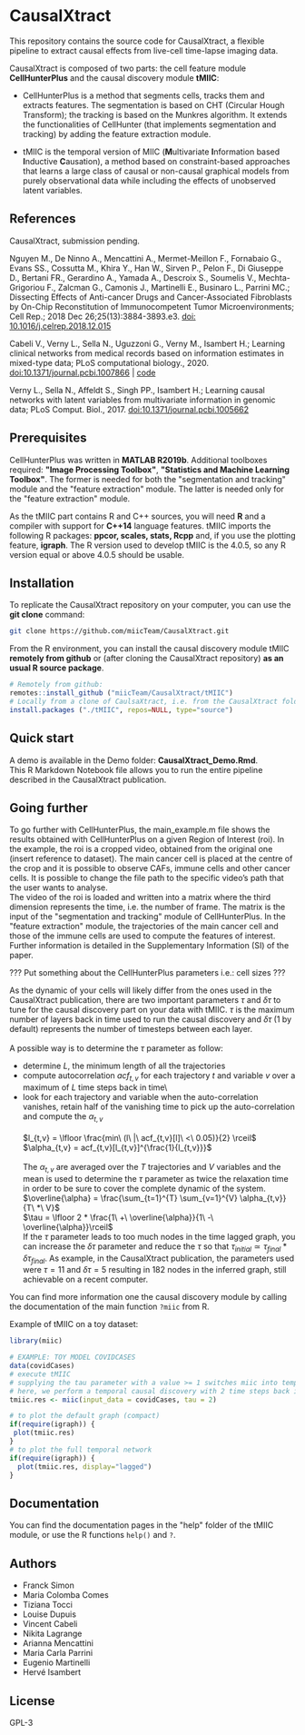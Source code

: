 # CausalXtract

This repository contains the source code for CausalXtract, a flexible pipeline to extract causal effects from live-cell time-lapse imaging data.

CausalXtract is composed of two parts: the cell feature module **CellHunterPlus** and the causal discovery module **tMIIC**:

* CellHunterPlus is a method that segments cells, tracks them and extracts features. The segmentation is based on CHT (Circular Hough Transform); the tracking is based on the Munkres algorithm. 
It extends the functionalities of CellHunter (that implements segmentation and tracking) by adding the feature extraction module.

* tMIIC is the temporal version of MIIC (**M**ultivariate **I**nformation based **I**nductive **C**ausation), a method based on constraint-based approaches that learns a large class of causal or non-causal graphical models from purely observational data while including the effects of unobserved latent variables.


## References

CausalXtract, submission pending.

Nguyen M., De Ninno A., Mencattini A., Mermet-Meillon F., Fornabaio G., Evans SS., Cossutta M., Khira Y., Han W., Sirven P., Pelon F., Di Giuseppe D., Bertani FR., Gerardino A., Yamada A., Descroix S., Soumelis V., Mechta-Grigoriou F., Zalcman G., Camonis J., Martinelli E., Businaro L., Parrini MC.; Dissecting Effects of Anti-cancer Drugs and Cancer-Associated Fibroblasts by On-Chip Reconstitution of Immunocompetent Tumor Microenvironments; Cell Rep.; 2018 Dec 26;25(13):3884-3893.e3. [doi: 10.1016/j.celrep.2018.12.015](https://doi.org/10.1016/j.celrep.2018.12.015)

Cabeli V., Verny L., Sella N., Uguzzoni G., Verny M., Isambert H.; Learning clinical networks from medical records based on information estimates in mixed-type data; PLoS computational biology., 2020. [doi:10.1371/journal.pcbi.1007866](https://doi.org/10.1371/journal.pcbi.1007866) | [code](https://github.com/vcabeli/miic_PLoS)

Verny L., Sella N., Affeldt S., Singh PP., Isambert H.; Learning causal networks with latent variables from multivariate information in genomic data;  PLoS Comput. Biol., 2017. [doi:10.1371/journal.pcbi.1005662](https://doi.org/10.1371/journal.pcbi.1005662)


## Prerequisites

CellHunterPlus was written in **MATLAB R2019b**. Additional toolboxes required: **"Image Processing Toolbox"**, **"Statistics and Machine Learning Toolbox"**. The former is needed for both the "segmentation and tracking" module and the "feature extraction" module. The latter is needed only for the "feature extraction" module.

As the tMIIC part contains R and C++ sources, you will need **R** and a compiler with support for **C++14** language features. tMIIC imports the following R packages: **ppcor, scales, stats, Rcpp** and, if you use the plotting feature, **igraph**. The R version used to develop tMIIC is the 4.0.5, so any R version equal or above 4.0.5 should be usable.

## Installation

To replicate the CausalXtract repository on your computer, you can use the **git clone** command:

```bash
git clone https://github.com/miicTeam/CausalXtract.git
```

From the R environment, you can install the causal discovery module tMIIC **remotely from github** or (after cloning the CausalXtract repository) **as an usual R source package**.
```R
# Remotely from github:
remotes::install_github ("miicTeam/CausalXtract/tMIIC")
# Locally from a clone of CaulsaXtract, i.e. from the CausalXtract folder:
install.packages ("./tMIIC", repos=NULL, type="source") 
```

## Quick start

A demo is available in the Demo folder: **CausalXtract_Demo.Rmd**.\
This R Markdown Notebook file allows you to run the entire pipeline described in the CausalXtract publication.

## Going further

To go further with CellHunterPlus, the main_example.m file shows the results obtained with CellHunterPlus on a given Region of Interest (roi). In the example, the roi is a cropped video, obtained from the original one (insert reference to dataset). The main cancer cell is placed at the centre of the crop and it is possible to observe CAFs, immune cells and other cancer cells. 
It is possible to change the file path to the specific video’s path that the user wants to analyse.\
The video of the roi is loaded and written into a matrix where the third dimension represents the time, i.e. the number of frame. 
The matrix is the input of the "segmentation and tracking" module of CellHunterPlus. In the "feature extraction" module, the trajectories of the main cancer cell and those of the immune cells are used to compute the features of interest.
Further information is detailed in the Supplementary Information (SI) of the paper.

??? Put something about the CellHunterPlus parameters i.e.: cell sizes ???

As the dynamic of your cells will likely differ from the ones used in the CausalXtract publication, there are two important parameters $\tau$ and $\delta\tau$ to tune for the causal discovery part on your data with tMIIC.
$\tau$ is the maximum number of layers back in time used to run the causal
discovery and $\delta\tau$ (1 by default) represents the number of timesteps between each layer.\
\
A possible way is to determine the $\tau$ parameter as follow:
- determine $L$, the minimum length of all the trajectories
- compute autocorrelation $acf_{t,v}$ for each trajectory $t$ and variable $v$ 
  over a maximum of $L$ time steps back in time\
- look for each trajectory and variable when the auto-correlation vanishes, retain half of the vanishing time to pick up the auto-correlation and compute the $\alpha_{t,v}$\
\
$l_{t,v} = \lfloor \frac{min\ (l\ |\ acf_{t,v}[l]\ <\ 0.05)}{2} \rceil$ \
$\alpha_{t,v} = acf_{t,v}[l_{t,v}]^{\frac{1}{l_{t,v}}}$ \
\
The $\alpha_{t,v}$ are averaged over the $T$ trajectories and $V$ variables and the mean is used to determine the $\tau$ parameter as twice the relaxation time in order to be sure to cover the complete dynamic of the system.
\
$\overline{\alpha} = \frac{\sum_{t=1}^{T} \sum_{v=1}^{V} \alpha_{t,v}}{T\ *\ V}$ \
$\tau = \lfloor 2 * \frac{1\ +\ \overline{\alpha}}{1\ -\ \overline{\alpha}}\rceil$ \
If the $\tau$ parameter leads to too much nodes in the time lagged graph, 
you can increase the $\delta\tau$ parameter and reduce the $\tau$ so that $\tau_{initial} \simeq \tau_{final} * \delta\tau_{final}$. 
As example, in the CausalXtract publication, the parameters used were 
$\tau=11$ and $\delta\tau=5$ resulting in 182 nodes in the inferred graph, still 
achievable on a recent computer.

You can find more information one the causal discovery module by calling the documentation of the main function `?miic` from R.

Example of tMIIC on a toy dataset:
```R
library(miic)

# EXAMPLE: TOY MODEL COVIDCASES
data(covidCases)
# execute tMIIC
# supplying the tau parameter with a value >= 1 switches miic into temporal mode 
# here, we perform a temporal causal discovery with 2 time steps back in history 
tmiic.res <- miic(input_data = covidCases, tau = 2)

# to plot the default graph (compact)
if(require(igraph)) {
 plot(tmiic.res)
}
# to plot the full temporal network
if(require(igraph)) {
  plot(tmiic.res, display="lagged")
}
```

## Documentation

You can find the documentation pages in the "help" folder of the tMIIC module, or use the R functions `help()` and `?`.

## Authors
- Franck Simon
- Maria Colomba Comes
- Tiziana Tocci
- Louise Dupuis
- Vincent Cabeli
- Nikita Lagrange 
- Arianna Mencattini
- Maria Carla Parrini
- Eugenio Martinelli
- Hervé Isambert

## License
GPL-3
